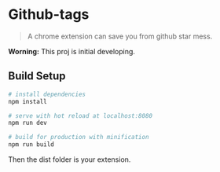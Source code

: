 # Github-tags

> A chrome extension can save you from github star mess.

**Worning:** This proj is initial developing.

## Build Setup

``` bash
# install dependencies
npm install

# serve with hot reload at localhost:8080
npm run dev

# build for production with minification
npm run build
```

Then the dist folder is your extension.
